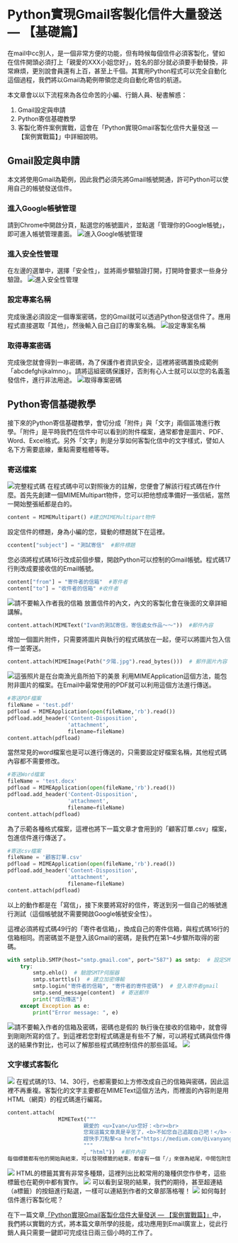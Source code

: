 # Python實現Gmail客製化信件大量發送 — 【基礎篇】

在mail中cc別人，是一個非常方便的功能，但有時候每個信件必須客製化，譬如在信件開頭必須打上「親愛的XXX小姐您好」，姓名的部分就必須要手動替換，非常麻煩，更別說會員還有上百，甚至上千個。其實用Python程式可以完全自動化這個過程，我們將以Gmail為範例帶領您走向自動化寄信的航道。

本文章會以以下流程來為各位命苦的小編、行銷人員、秘書解惑：
1. Gmail設定與申請
2. Python寄信基礎教學
3. 客製化寄件案例實戰，這會在「Python實現Gmail客製化信件大量發送 — 【案例實戰篇】」中詳細說明。

## Gmail設定與申請
本文將使用Gmail為範例，因此我們必須先將Gmail帳號開通，許可Python可以使用自己的帳號發送信件。

### 進入Google帳號管理
請到Chrome中開啟分頁，點選您的帳號圖片，並點選「管理你的Google帳號」，即可進入帳號管理畫面。
![進入Google帳號管理](https://i.imgur.com/E20lrrY.png)

### 進入安全性管理
在左邊的選單中，選擇「安全性」，並將兩步驟驗證打開，打開時會要求一些身分驗證。
![進入安全性管理](https://i.imgur.com/Q4zlSP9.png)

### 設定專案名稱
完成後還必須設定一個專案密碼，您的Gmail就可以透過Python發送信件了。應用程式直接選取「其他」，然後輸入自己自訂的專案名稱。
![設定專案名稱](https://i.imgur.com/vEnWEMY.png)

### 取得專案密碼
完成後您就會得到一串密碼，為了保護作者資訊安全，這裡將密碼置換成範例「abcdefghijkalmno」。請將這組密碼保護好，否則有心人士就可以以您的名義濫發信件，進行非法用途。
![取得專案密碼](https://i.imgur.com/ETQryH6.png)

## Python寄信基礎教學
接下來的Python寄信基礎教學，會切分成「附件」與「文字」兩個區塊進行教學。「附件」是平時我們在信件中可以看到的附件檔案，通常都會是圖片、PDF、Word、Excel格式。另外「文字」則是分享如何客製化信中的文字樣式，譬如人名下方需要底線，重點需要粗體等等。

### 寄送檔案
![完整程式碼](https://i.imgur.com/S6PzDrz.png)
在程式碼中可以對照後方的註解，您便會了解該行程式碼在作什麼。首先先創建一個MIMEMultipart物件，您可以把他想成準備好一張信紙，當然一開始整張紙都是白的。
```python
content = MIMEMultipart() #建立MIMEMultipart物件
```
設定信件的標題，身為小編的您，聳動的標題就下在這裡。
```python
ccontent["subject"] = "測試寄信"  #郵件標題
```
您必須將程式碼16行改成前個步驟，開啟Python可以控制的Gmail帳號。程式碼17行則改成要接收信的Email帳號。
```python
content["from"] = "寄件者的信箱"  #寄件者
content["to"] = "收件者的信箱" #收件者
```
![請不要輸入作者我的信箱](https://i.imgur.com/Nl1KeL2.png)
放置信件的內文，內文的客製化會在後面的文章詳細講解。
```python
content.attach(MIMEText("Ivan的測試寄信，寄信處女作品～～"))  #郵件內容
```
增加一個圖片附件，只需要將圖片與執行的程式碼放在一起，便可以將圖片包入信件一並寄送。
```python
content.attach(MIMEImage(Path("夕陽.jpg").read_bytes()))  # 郵件圖片內容
```
![這張照片是在台南漁光島所拍下的美景](https://i.imgur.com/VvIc8V1.png)
利用MIMEApplication這個方法，能包附非圖片的檔案。在Email中最常使用的PDF就可以利用這個方法進行傳送。
```python
#寄送PDF檔案
fileName = 'test.pdf'
pdfload = MIMEApplication(open(fileName,'rb').read()) 
pdfload.add_header('Content-Disposition', 
                   'attachment', 
                   filename=fileName) 
content.attach(pdfload) 
```
當然常見的word檔案也是可以進行傳送的，只需要設定好檔案名稱，其他程式碼內容都不需要修改。
```python
#寄送Word檔案
fileName = 'test.docx'
pdfload = MIMEApplication(open(fileName,'rb').read()) 
pdfload.add_header('Content-Disposition', 
                   'attachment', 
                   filename=fileName) 
content.attach(pdfload) 
```
為了示範各種格式檔案，這裡也將下一篇文章才會用到的「顧客訂單.csv」檔案，包進信件進行傳送了。
```python
#寄送csv檔案
fileName = '顧客訂單.csv'
pdfload = MIMEApplication(open(fileName,'rb').read()) 
pdfload.add_header('Content-Disposition', 
                   'attachment', 
                   filename=fileName) 
content.attach(pdfload) 
```
以上的動作都是在「寫信」，接下來要將寫好的信件，寄送到另一個自己的帳號進行測試（這個帳號就不需要開啟Google帳號安全性）。

這裡必須將程式碼49行的「寄件者信箱」，換成自己的寄件信箱，與程式碼16行的信箱相同。而密碼並不是登入該Gmail的密碼，是我們在第1–4步驟所取得的密碼。
```python
with smtplib.SMTP(host="smtp.gmail.com", port="587") as smtp:  # 設定SMTP伺服器
    try:
        smtp.ehlo()  # 驗證SMTP伺服器
        smtp.starttls()  # 建立加密傳輸
        smtp.login("寄件者的信箱", "寄件者的寄件密碼")  # 登入寄件者gmail
        smtp.send_message(content)  # 寄送郵件
        print("成功傳送")
    except Exception as e:
        print("Error message: ", e)
```
![請不要輸入作者的信箱及密碼，密碼也是假的](https://i.imgur.com/YwCWJDG.png)
執行後在接收的信箱中，就會得到剛剛所寫的信了。到這裡若您對程式碼還是有些不了解，可以將程式碼與信件傳送的結果作對比，也可以了解那些程式碼控制信件的那些區域。
![](https://i.imgur.com/xJjnVH4.png)
### 文字樣式客製化
![](https://i.imgur.com/LTW8Wlx.png)
在程式碼的13、14、30行，也都需要如上方修改成自己的信箱與密碼，因此這裡不再重複。客製化的文字主要都在MIMEText這個方法內，而裡面的內容則是用HTML（網頁）的程式碼進行編寫。
```python
content.attach(
                MIMEText("""
                        親愛的 <u>Ivan</u>您好：<br><br>
                        您寫這篇文章真是辛苦了，<b>不如您自己追蹤自己吧！</b> <br>
                        趕快手刀點擊<a href="https://medium.com/@ivanyang0606">Ivan的Medium文章</a>。
                        """
                        , "html"))  #郵件內容
每個標籤都有他的開始與結束，可以發現標籤的結束，都會有一個「/」來做為結尾，中間包附您想要呈現的文字。
```
![](https://i.imgur.com/PnSxELz.png)
HTML的標籤其實有非常多種類，這裡列出比較常用的幾種供您作參考，這些標籤也在範例中都有實作。
![](https://i.imgur.com/uoyOONK.png)
可以看到呈現的結果，我們的期待，甚至超連結（a標籤）的按鈕進行點選，一樣可以連結到作者的文章部落格喔！
![](https://i.imgur.com/9C9KN25.png)
如何每封信件進行客製化呢？

在下一篇文章[「Python實現Gmail客製化信件大量發送 — 【案例實戰篇】」]()中，我們將以實戰的方式，將本篇文章所學的技能，成功應用到Email廣宣上，從此行銷人員只需要一鍵即可完成往日兩三個小時的工作了。